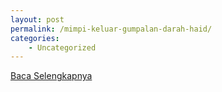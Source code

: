 ```yaml
---
layout: post
permalink: /mimpi-keluar-gumpalan-darah-haid/
categories:
    - Uncategorized
---
```


[Baca Selengkapnya](/08)